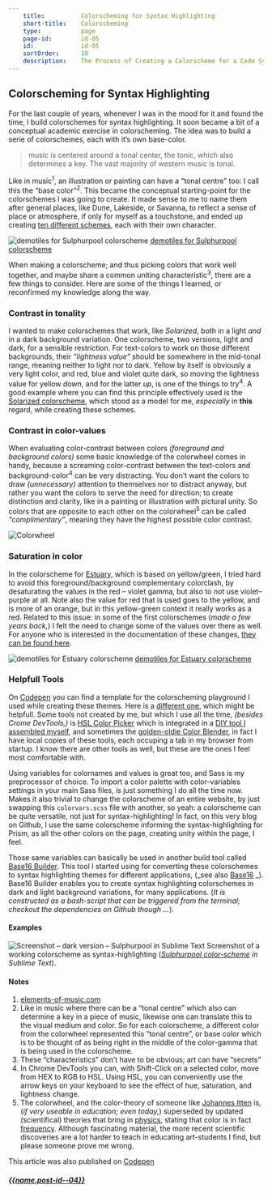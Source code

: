 ```yaml
---
    title:          Colorscheming for Syntax Highlighting
    short-title:    Colorscheming
    type:           page
    page-id:        id-05
    id:             id-05
    sortOrder:      10
    description:    The Process of Creating a Colorscheme for a Code Syntax Highlighting Theme
---
```


## Colorscheming for Syntax Highlighting

<span class="dropcap">F</span>or the last couple of years, whenever I was in the mood for it and found the time, I build colorschemes for syntax highlighting. It soon became a bit of a conceptual academic exercise in colorscheming. The idea was to build a serie of colorschemes, each with it’s own base-color.

> music is centered around a tonal center, the tonic, which also determines a key. The vast majority of western music is tonal.

Like in music<sup>1</sup>, an illustration or painting can have a “tonal centre” too: I call this the “base color”<sup>2</sup>. This became the conceptual starting-point for the colorschemes I was going to create. It made sense to me to name them after general places, like Dune, Lakeside, or Savanna, to reflect a sense of place or atmosphere, if only for myself as a touchstone, and ended up creating [ten different schemes](http://atelierbram.github.io/syntax-highlighting/atelier-schemes/), each with their own character.

![demotiles for Sulphurpool colorscheme](http://atelierbram.github.io/syntax-highlighting/assets/img/svg/atelierschemes-demotiles-sulphurpool_1200x300.svg)
[demotiles for Sulphurpool colorscheme](http://atelierbram.github.io/syntax-highlighting/atelier-schemes/sulphurpool)

When making a colorscheme; and thus picking colors that work well together, and maybe share a common uniting characteristic<sup>3</sup>, there are a few things to consider. Here are some of the things I learned, or reconfirmed my knowledge along the way.

### Contrast in tonality
I wanted to make colorschemes that work, like _Solarized_, both in a light _and_ in a dark background variation. One colorscheme, two versions, light and dark, for a sensible restriction. For text-colors to work on those different backgrounds, their _“lightness value”_ should be somewhere in the mid-tonal range, meaning neither to light nor to dark. Yellow by itself is obviously a very light color, and red, blue and violet quite dark, so moving the lightness value for yellow _down_, and for the latter _up_, is one of the things to try<sup>4</sup>. A good example where you can find this principle effectively used is the [Solarized colorscheme](http://ethanschoonover.com/solarized), which stood as a model for me, _especially_ in **this** regard, while creating these schemes.

### Contrast in color-values
When evaluating color-contrast between colors _(foreground and background colors)_ some basic knowledge of the colorwheel comes in handy, because a screaming color-contrast between the text-colors and background-color<sup>4</sup> can be very distracting. You don’t want the colors to draw _(unnecessary)_ attention to themselves nor to distract anyway, but rather you want the colors to serve the need for direction; to create distinction and clarity, like in a painting or illustration with pictural unity. So colors that are opposite to each other on the colorwheel<sup>5</sup> can be called _“complimentary”_, meaning they have the highest possible color contrast.

![Colorwheel](http://atelierbram.github.io/blog/static/img/svg/colorwheel.svg)

### Saturation in color
In the colorscheme for [Estuary](http://atelierbram.github.io/syntax-highlighting/atelier-schemes/estuary), which is based on yellow/green, I tried hard to avoid this foreground/background complementary colorclash, by desaturating the values in the red – violet gamma, but also to _not_ use violet–purple at all. Note also the value for red that is used goes to the yellow, and is more of an orange, but in this yellow-green context it really works as a red. Related to this issue: in some of the first colorschemes (_made a few years back,_) I felt the need to change some of the values over there as well. For anyone who is interested in the documentation of these changes, [they can be found here](http://localhost/~bram/syntax-highlighting/atelier-schemes/demo/changes-03-2015.html).

![demotiles for Estuary colorscheme](http://atelierbram.github.io/syntax-highlighting/assets/img/svg/atelierschemes-demotiles-estuary_1200x300.svg)
[demotiles for Estuary colorscheme](http://atelierbram.github.io/syntax-highlighting/atelier-schemes/estuary)

### Helpfull Tools
On [Codepen](http://codepen.io/atelierbram/pen/JnbIt) you can find a template for the colorscheming playground I used while creating these themes. Here is a [different one](http://codepen.io/atelierbram/pen/ogXNjj), which might be helpfull. Some tools not created by me, but which I use all the time, _(besides Crome DevTools,)_ is [HSL Color Picker](http://hslpicker.com/) which is integrated in a [DIY tool I assembled myself](http://atelierbram.github.io/c-tiles16/colorscheming/#7b8a8e), and sometimes the [golden-oldie Color Blender](http://meyerweb.com/eric/tools/color-blend/), in fact I have local copies of these tools, each occuping a tab in my browser from startup. I know there are other tools as well, but these are the ones I feel most comfortable with.

Using variables for colornames and values is great too, and Sass is my preprocessor of choice. To import a color palette with color-variables settings in your main Sass files, is just something I do all the time now. Makes it also trivial to change the colorscheme of an entire website, by just swapping this `colorvars.scss` file with another, so yeah: a colorscheme can be quite versatile, not just for syntax-highlighting! In fact, on this very blog on Github, I use the same colorscheme informing the syntax-highlighting for Prism, as all the other colors on the page, creating unity within the page, I feel.

Those same variables can basically be used in another build tool called [Base16 Builder](https://github.com/chriskempson/base16-builder).  This tool I started using for converting these colorschemes to syntax highlighting themes for different applications, (_see also [Base16](https://github.com/chriskempson/base16) _). Base16 Builder enables you to create syntax highlighting colorschemes in dark and light background variations, for many applications. (_It is constructed as a bash-script that can be triggered from the terminal; checkout the dependencies on Github though ..._).

#### Examples
  ![Screenshot – dark version – Sulphurpool in Sublime Text](https://atelierbram.github.io/syntax-highlighting/assets/img/sulphurpool-dark_sublime_640x425.png) Screenshot of a working colorscheme as syntax-highlighting (_[Sulphurpool color-scheme](http://atelierbram.github.io/syntax-highlighting/atelier-schemes/sulphurpool) in Sublime Text_).

#### Notes
1. [elements-of-music.com](http://elements-of-music.com/tonality.html#theelement)
1. Like in music where there can be a “tonal centre” which also can determine a key in a piece of music, likewise one can translate this to the visual medium and color. So for each colorscheme, a different color from the colorwheel represented this “tonal centre”, or base color which is to be thought of as being right in the middle of the color-gamma that is being used in the colorscheme.
1. These “characteristics” don’t have to be obvious; art can have “secrets”
1. In Chrome DevTools you can, with Shift-Click on a selected color, move from HEX to RGB to HSL. Using HSL, you can conveniently use the arrow keys on your keyboard to see the effect of hue, saturation, and lightness change.
1. The colorwheel, and the color-theory of someone like [Johannes Itten](http://www.worqx.com/color/itten.htm) is, (_if very useable in education; even today,_) superseded by updated (scientifical) theories that bring in [physics](http://physics.info/color/), stating that color is in fact [frequency](http://www.marktaw.com/design/ColorTheorya.html). Although fascinating material, the more recent scientific discoveries are a lot harder to teach in educating art-students I find, but please someone prove me wrong.


<span class="note">This article was also published on [Codepen](http://codepen.io/atelierbram/blog/colorscheming)</span>

<div class="prevnext">
  <h5><a href="../{{url.post-id--04}}" rel="prev">{{name.post-id--04}}</a></h5>
</div>
